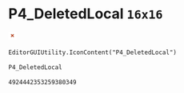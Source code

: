 # P4_DeletedLocal `16x16`
<img src="/img/P4_DeletedLocal.png" width=16 height=16>

``` CSharp
EditorGUIUtility.IconContent("P4_DeletedLocal")
```
```
P4_DeletedLocal
```
```
4924442353259380349
```
